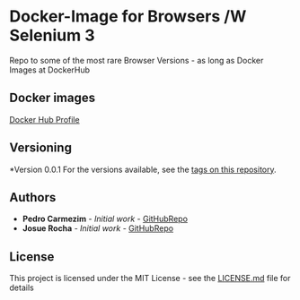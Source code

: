 # Docker-Image for Browsers /W Selenium 3

Repo to some of the most rare Browser Versions - as long as Docker Images at DockerHub

## Docker images

[Docker Hub Profile](https://hub.docker.com/u/b4lddocker)



## Versioning

*Version 0.0.1
For the versions available, see the [tags on this repository](https://github.com/). 

## Authors

* **Pedro Carmezim** - *Initial work* - [GitHubRepo](https://github.com/b4ld)
* **Josue Rocha** - *Initial work* - [GitHubRepo](https://github.com/JosueRocha24)

## License

This project is licensed under the MIT License - see the [LICENSE.md](LICENSE.md) file for details

